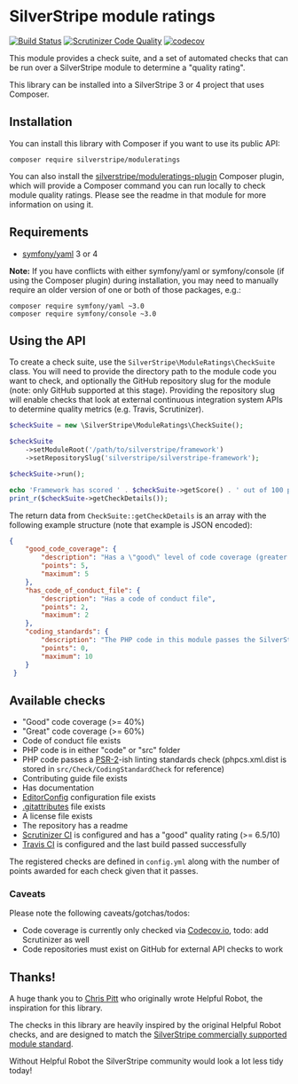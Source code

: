 # SilverStripe module ratings

[![Build Status](https://travis-ci.org/creative-commoners/moduleratings.svg?branch=master)](https://travis-ci.org/creative-commoners/moduleratings)
[![Scrutinizer Code Quality](https://scrutinizer-ci.com/g/creative-commoners/moduleratings/badges/quality-score.png?b=master)](https://scrutinizer-ci.com/g/creative-commoners/moduleratings/?branch=master)
[![codecov](https://codecov.io/gh/creative-commoners/moduleratings/branch/master/graph/badge.svg)](https://codecov.io/gh/creative-commoners/moduleratings)

This module provides a check suite, and a set of automated checks that can be run over a SilverStripe module
to determine a "quality rating".

This library can be installed into a SilverStripe 3 or 4 project that uses Composer.

## Installation

You can install this library with Composer if you want to use its public API:

```
composer require silverstripe/moduleratings
```

You can also install the [silverstripe/moduleratings-plugin](https://github.com/creative-commoners/moduleratings-plugin)
Composer plugin, which will provide a Composer command you can run locally to check module quality ratings.
Please see the readme in that module for more information on using it.

## Requirements

* [symfony/yaml](https://symfony.com/doc/current/components/yaml.html) 3 or 4

**Note:** If you have conflicts with either symfony/yaml or symfony/console (if using the Composer plugin)
during installation, you may need to manually require an older version of one or both of those packages, e.g.:

``` 
composer require symfony/yaml ~3.0
composer require symfony/console ~3.0
```

## Using the API

To create a check suite, use the `SilverStripe\ModuleRatings\CheckSuite` class. You will need to provide the
directory path to the module code you want to check, and optionally the GitHub repository slug for the
module (note: only GitHub supported at this stage). Providing the repository slug will enable checks that
look at external continuous integration system APIs to determine quality metrics (e.g. Travis, Scrutinizer).

```php
$checkSuite = new \SilverStripe\ModuleRatings\CheckSuite();

$checkSuite
    ->setModuleRoot('/path/to/silverstripe/framework')
    ->setRepositorySlug('silverstripe/silverstripe-framework');

$checkSuite->run();

echo 'Framework has scored ' . $checkSuite->getScore() . ' out of 100 points. Details:', PHP_EOL;
print_r($checkSuite->getCheckDetails());
```

The return data from `CheckSuite::getCheckDetails` is an array with the following example structure
(note that example is JSON encoded):

```json
{
    "good_code_coverage": {
        "description": "Has a \"good\" level of code coverage (greater than 40%, requires slug)",
        "points": 5,
        "maximum": 5
    },
    "has_code_of_conduct_file": {
        "description": "Has a code of conduct file",
        "points": 2,
        "maximum": 2
    },
    "coding_standards": {
        "description": "The PHP code in this module passes the SilverStripe lint rules (mostly PSR-2)",
        "points": 0,
        "maximum": 10
    }
 }
```

## Available checks

* "Good" code coverage (>= 40%)
* "Great" code coverage (>= 60%)
* Code of conduct file exists
* PHP code is in either "code" or "src" folder
* PHP code passes a [PSR-2](www.php-fig.org/psr/psr-2/)-ish linting standards check (phpcs.xml.dist is stored in 
  `src/Check/CodingStandardCheck` for reference)
* Contributing guide file exists
* Has documentation
* [EditorConfig](http://editorconfig.org/) configuration file exists
* [.gitattributes](https://git-scm.com/docs/gitattributes) file exists
* A license file exists
* The repository has a readme
* [Scrutinizer CI](https://scrutinizer-ci.com) is configured and has a "good" quality rating (>= 6.5/10)
* [Travis CI](https://travis-ci.org) is configured and the last build passed successfully

The registered checks are defined in `config.yml` along with the number of points awarded for each check given that
it passes.

### Caveats

Please note the following caveats/gotchas/todos:

* Code coverage is currently only checked via [Codecov.io](https://codecov.io), todo: add Scrutinizer as well
* Code repositories must exist on GitHub for external API checks to work

## Thanks!

A huge thank you to [Chris Pitt](https://github.com/assertchris) who originally wrote Helpful Robot, the
inspiration for this library.

The checks in this library are heavily inspired by the original Helpful Robot checks, and are designed to
match the [SilverStripe commercially supported module standard](https://www.silverstripe.org/software/addons/supported-modules-definition/).

Without Helpful Robot the SilverStripe community would look a lot less tidy today!
